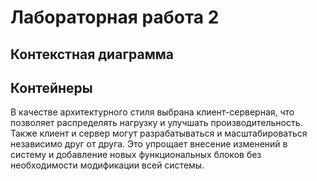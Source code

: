 # Лабораторная работа 2

## Контекстная диаграмма


## Контейнеры
В качестве архитектурного стиля выбрана клиент-серверная, что позволяет распределять нагрузку и улучшать производительность.
Также клиент и сервер могут разрабатываться и масштабироваться независимо друг от друга. Это упрощает внесение изменений в систему и добавление новых функциональных блоков без необходимости модификации всей системы.
